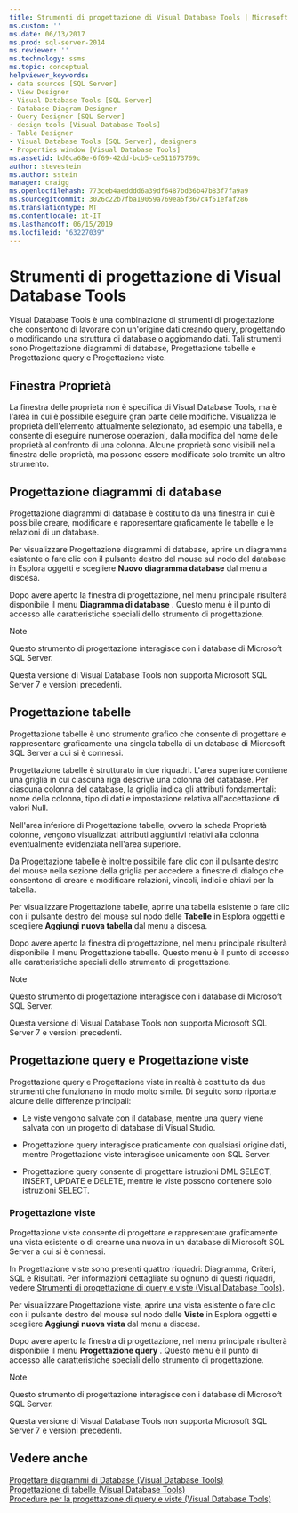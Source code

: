 ```yaml
---
title: Strumenti di progettazione di Visual Database Tools | Microsoft Docs
ms.custom: ''
ms.date: 06/13/2017
ms.prod: sql-server-2014
ms.reviewer: ''
ms.technology: ssms
ms.topic: conceptual
helpviewer_keywords:
- data sources [SQL Server]
- View Designer
- Visual Database Tools [SQL Server]
- Database Diagram Designer
- Query Designer [SQL Server]
- design tools [Visual Database Tools]
- Table Designer
- Visual Database Tools [SQL Server], designers
- Properties window [Visual Database Tools]
ms.assetid: bd0ca68e-6f69-42dd-bcb5-ce511673769c
author: stevestein
ms.author: sstein
manager: craigg
ms.openlocfilehash: 773ceb4aedddd6a39df6487bd36b47b83f7fa9a9
ms.sourcegitcommit: 3026c22b7fba19059a769ea5f367c4f51efaf286
ms.translationtype: MT
ms.contentlocale: it-IT
ms.lasthandoff: 06/15/2019
ms.locfileid: "63227039"
---
```

# <a name="visual-database-tool-designers"></a>Strumenti di progettazione di Visual Database Tools
  Visual Database Tools è una combinazione di strumenti di progettazione che consentono di lavorare con un'origine dati creando query, progettando o modificando una struttura di database o aggiornando dati. Tali strumenti sono Progettazione diagrammi di database, Progettazione tabelle e Progettazione query e Progettazione viste.  
  
## <a name="properties-window"></a>Finestra Proprietà  
 La finestra delle proprietà non è specifica di Visual Database Tools, ma è l'area in cui è possibile eseguire gran parte delle modifiche. Visualizza le proprietà dell'elemento attualmente selezionato, ad esempio una tabella, e consente di eseguire numerose operazioni, dalla modifica del nome delle proprietà al confronto di una colonna. Alcune proprietà sono visibili nella finestra delle proprietà, ma possono essere modificate solo tramite un altro strumento.  
  
## <a name="database-diagram-designer"></a>Progettazione diagrammi di database  
 Progettazione diagrammi di database è costituito da una finestra in cui è possibile creare, modificare e rappresentare graficamente le tabelle e le relazioni di un database.  
  
 Per visualizzare Progettazione diagrammi di database, aprire un diagramma esistente o fare clic con il pulsante destro del mouse sul nodo del database in Esplora oggetti e scegliere **Nuovo diagramma database** dal menu a discesa.  
  
 Dopo avere aperto la finestra di progettazione, nel menu principale risulterà disponibile il menu **Diagramma di database** . Questo menu è il punto di accesso alle caratteristiche speciali dello strumento di progettazione.  
  
> [!NOTE]  
>  Questo strumento di progettazione interagisce con i database di Microsoft SQL Server.  
>   
>  Questa versione di Visual Database Tools non supporta Microsoft SQL Server 7 e versioni precedenti.  
  
## <a name="table-designer"></a>Progettazione tabelle  
 Progettazione tabelle è uno strumento grafico che consente di progettare e rappresentare graficamente una singola tabella di un database di Microsoft SQL Server a cui si è connessi.  
  
 Progettazione tabelle è strutturato in due riquadri. L'area superiore contiene una griglia in cui ciascuna riga descrive una colonna del database. Per ciascuna colonna del database, la griglia indica gli attributi fondamentali: nome della colonna, tipo di dati e impostazione relativa all'accettazione di valori Null.  
  
 Nell'area inferiore di Progettazione tabelle, ovvero la scheda Proprietà colonne, vengono visualizzati attributi aggiuntivi relativi alla colonna eventualmente evidenziata nell'area superiore.  
  
 Da Progettazione tabelle è inoltre possibile fare clic con il pulsante destro del mouse nella sezione della griglia per accedere a finestre di dialogo che consentono di creare e modificare relazioni, vincoli, indici e chiavi per la tabella.  
  
 Per visualizzare Progettazione tabelle, aprire una tabella esistente o fare clic con il pulsante destro del mouse sul nodo delle **Tabelle** in Esplora oggetti e scegliere **Aggiungi nuova tabella** dal menu a discesa.  
  
 Dopo avere aperto la finestra di progettazione, nel menu principale risulterà disponibile il menu Progettazione tabelle. Questo menu è il punto di accesso alle caratteristiche speciali dello strumento di progettazione.  
  
> [!NOTE]  
>  Questo strumento di progettazione interagisce con i database di Microsoft SQL Server.  
>   
>  Questa versione di Visual Database Tools non supporta Microsoft SQL Server 7 e versioni precedenti.  
  
## <a name="query-and-view-designer"></a>Progettazione query e Progettazione viste  
 Progettazione query e Progettazione viste in realtà è costituito da due strumenti che funzionano in modo molto simile. Di seguito sono riportate alcune delle differenze principali:  
  
-   Le viste vengono salvate con il database, mentre una query viene salvata con un progetto di database di Visual Studio.  
  
-   Progettazione query interagisce praticamente con qualsiasi origine dati, mentre Progettazione viste interagisce unicamente con SQL Server.  
  
-   Progettazione query consente di progettare istruzioni DML SELECT, INSERT, UPDATE e DELETE, mentre le viste possono contenere solo istruzioni SELECT.  
  
### <a name="view-designer"></a>Progettazione viste  
 Progettazione viste consente di progettare e rappresentare graficamente una vista esistente o di crearne una nuova in un database di Microsoft SQL Server a cui si è connessi.  
  
 In Progettazione viste sono presenti quattro riquadri: Diagramma, Criteri, SQL e Risultati. Per informazioni dettagliate su ognuno di questi riquadri, vedere [Strumenti di progettazione di query e viste &#40;Visual Database Tools&#41;](visual-database-tools.md).  
  
 Per visualizzare Progettazione viste, aprire una vista esistente o fare clic con il pulsante destro del mouse sul nodo delle **Viste** in Esplora oggetti e scegliere **Aggiungi nuova vista** dal menu a discesa.  
  
 Dopo avere aperto la finestra di progettazione, nel menu principale risulterà disponibile il menu **Progettazione query** . Questo menu è il punto di accesso alle caratteristiche speciali dello strumento di progettazione.  
  
> [!NOTE]  
>  Questo strumento di progettazione interagisce con i database di Microsoft SQL Server.  
>   
>  Questa versione di Visual Database Tools non supporta Microsoft SQL Server 7 e versioni precedenti.  
  
## <a name="see-also"></a>Vedere anche  
 [Progettare diagrammi di Database &#40;Visual Database Tools&#41;](design-database-diagrams-visual-database-tools.md)   
 [Progettazione di tabelle &#40;Visual Database Tools&#41;](design-tables-visual-database-tools.md)   
 [Procedure per la progettazione di query e viste &#40;Visual Database Tools&#41;](design-queries-and-views-how-to-topics-visual-database-tools.md)  
  
  
